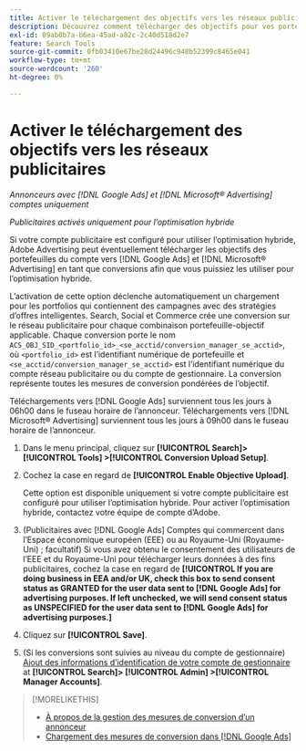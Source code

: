 ```yaml
---
title: Activer le téléchargement des objectifs vers les réseaux publicitaires
description: Découvrez comment télécharger des objectifs pour vos portefeuilles hybrides vers [!DNL Google Ads] et [!DNL Microsoft® Advertising].
exl-id: 09ab0b7a-b6ea-45ad-a82c-2c40d518d2e7
feature: Search Tools
source-git-commit: 0fb03410e67be28d24496c948b52399c8465e041
workflow-type: tm+mt
source-wordcount: '260'
ht-degree: 0%

---
```


# Activer le téléchargement des objectifs vers les réseaux publicitaires

*Annonceurs avec [!DNL Google Ads] et [!DNL Microsoft® Advertising] comptes uniquement*

*Publicitaires activés uniquement pour l’optimisation hybride*

Si votre compte publicitaire est configuré pour utiliser l’optimisation hybride, Adobe Advertising peut éventuellement télécharger les objectifs des portefeuilles du compte vers [!DNL Google Ads] et [!DNL Microsoft® Advertising] en tant que conversions afin que vous puissiez les utiliser pour l’optimisation hybride.

L’activation de cette option déclenche automatiquement un chargement pour les portfolios qui contiennent des campagnes avec des stratégies d’offres intelligentes. Search, Social et Commerce crée une conversion sur le réseau publicitaire pour chaque combinaison portefeuille-objectif applicable. Chaque conversion porte le nom `ACS_OBJ_SID_<portfolio_id>_<se_acctid/conversion_manager_se_acctid>`, où `<portfolio_id>` est l’identifiant numérique de portefeuille et `<se_acctid/conversion_manager_se_acctid>` est l’identifiant numérique du compte réseau publicitaire ou du compte de gestionnaire. La conversion représente toutes les mesures de conversion pondérées de l’objectif.

Téléchargements vers [!DNL Google Ads] surviennent tous les jours à 06h00 dans le fuseau horaire de l’annonceur. Téléchargements vers [!DNL Microsoft® Advertising] surviennent tous les jours à 09h00 dans le fuseau horaire de l’annonceur.

<!-- Note to self: Conversions tracked by Google Ads and by the Microsoft Advertising universal event tracking (UET) tag aren't re-uploaded to the ad networks. -->

1. Dans le menu principal, cliquez sur **[!UICONTROL Search]> [!UICONTROL Tools] >[!UICONTROL Conversion Upload Setup]**.

1. Cochez la case en regard de **[!UICONTROL Enable Objective Upload]**.

   Cette option est disponible uniquement si votre compte publicitaire est configuré pour utiliser l’optimisation hybride. Pour activer l’optimisation hybride, contactez votre équipe de compte d’Adobe.

1. (Publicitaires avec [!DNL Google Ads] Comptes qui commercent dans l’Espace économique européen (EEE) ou au Royaume-Uni (Royaume-Uni) ; facultatif) Si vous avez obtenu le consentement des utilisateurs de l’EEE et du Royaume-Uni pour télécharger leurs données à des fins publicitaires, cochez la case en regard de **[!UICONTROL If you are doing business in EEA and/or UK, check this box to send consent status as GRANTED for the user data sent to [!DNL Google Ads] for advertising purposes. If left unchecked, we will send consent status as UNSPECIFIED for the user data sent to [!DNL Google Ads] for advertising purposes.]**

1. Cliquez sur **[!UICONTROL Save]**.

1. (Si les conversions sont suivies au niveau du compte de gestionnaire) [Ajout des informations d’identification de votre compte de gestionnaire](/help/search-social-commerce/admin/manager-accounts.md) at **[!UICONTROL Search]> [!UICONTROL Admin] >[!UICONTROL Manager Accounts]**.

>[!MORELIKETHIS]
>
>* [À propos de la gestion des mesures de conversion d’un annonceur](/help/search-social-commerce/admin/conversion-metrics/conversion-metric-about.md)
>* [Chargement des mesures de conversion dans [!DNL Google Ads]](conversion-metrics-upload-to-google.md)
